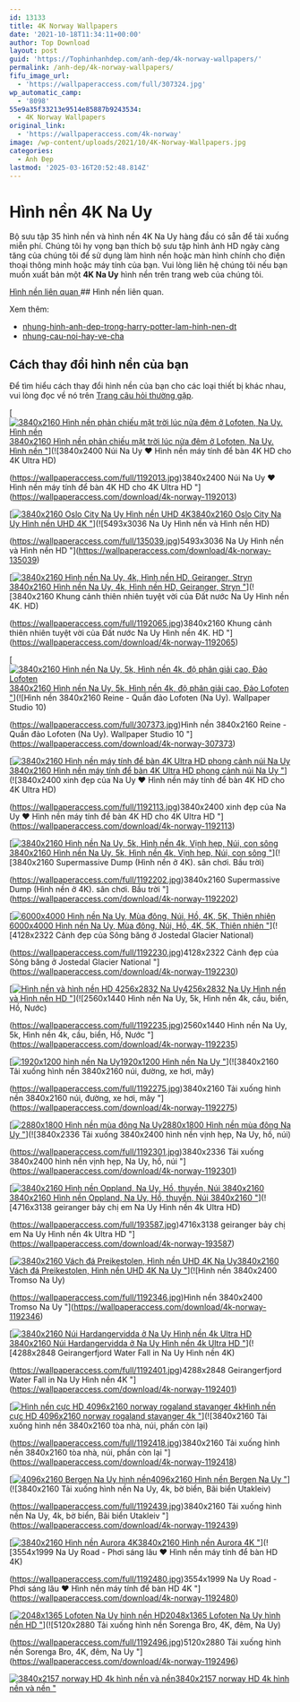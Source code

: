 ```yaml
---
id: 13133
title: 4K Norway Wallpapers
date: '2021-10-18T11:34:11+00:00'
author: Top Download
layout: post
guid: 'https://Tophinhanhdep.com/anh-dep/4k-norway-wallpapers/'
permalink: /anh-dep/4k-norway-wallpapers/
fifu_image_url:
  - 'https://wallpaperaccess.com/full/307324.jpg'
wp_automatic_camp:
  - '8098'
55e9a35f33213e9514e85887b9243534:
  - 4K Norway Wallpapers
original_link:
  - 'https://wallpaperaccess.com/4k-norway'
image: /wp-content/uploads/2021/10/4K-Norway-Wallpapers.jpg
categories:
  - Ảnh Đẹp
lastmod: '2025-03-16T20:52:48.814Z'
---
```

# Hình nền 4K Na Uy

Bộ sưu tập 35 hình nền và hình nền 4K Na Uy hàng đầu có sẵn để tải xuống miễn phí. Chúng tôi hy vọng bạn thích bộ sưu tập hình ảnh HD ngày càng tăng của chúng tôi để sử dụng làm hình nền hoặc màn hình chính cho điện thoại thông minh hoặc máy tính của bạn. Vui lòng liên hệ chúng tôi nếu bạn muốn xuất bản một **4K Na Uy** hình nền trên trang web của chúng tôi.

[Hình nền liên quan ](#related) ## Hình nền liên quan.

   
 Xem thêm:

   
- [nhung-hinh-anh-dep-trong-harry-potter-lam-hinh-nen-dt](https://tophinhanhdep.com/hinh-nen-dep/nhung-hinh-anh-dep-trong-harry-potter-lam-hinh-nen-dt/)
- [nhung-cau-noi-hay-ve-cha](https://tophinhanhdep.com/nhung-cau-noi-hay/nhung-cau-noi-hay-ve-cha/)

## Cách thay đổi hình nền của bạn

Để tìm hiểu cách thay đổi hình nền của bạn cho các loại thiết bị khác nhau, vui lòng đọc về nó trên [Trang câu hỏi thường gặp](https://tophinhanhdep.com/faq/).

  
[[![3840x2160 Hình nền phản chiếu mặt trời lúc nửa đêm ở Lofoten, Na Uy.  Hình nền](https://wallpaperaccess.com/full/307324.jpg)3840x2160 Hình nền phản chiếu mặt trời lúc nửa đêm ở Lofoten, Na Uy. Hình nền "](https://wallpaperaccess.com/download/4k-norway-307324)](![3840x2400 Núi Na Uy ❤ Hình nền máy tính để bàn 4K HD cho 4K Ultra HD)

(https://wallpaperaccess.com/full/1192013.jpg)3840x2400 Núi Na Uy ❤ Hình nền máy tính để bàn 4K HD cho 4K Ultra HD "](https://wallpaperaccess.com/download/4k-norway-1192013)

[[![3840x2160 Oslo City Na Uy Hình nền UHD 4K](https://wallpaperaccess.com/full/1192027.jpg)3840x2160 Oslo City Na Uy Hình nền UHD 4K "](https://wallpaperaccess.com/download/4k-norway-1192027)](![5493x3036 Na Uy Hình nền và Hình nền HD)

(https://wallpaperaccess.com/full/135039.jpg)5493x3036 Na Uy Hình nền và Hình nền HD "](https://wallpaperaccess.com/download/4k-norway-135039)

[[![3840x2160 Hình nền Na Uy, 4k, Hình nền HD, Geiranger, Stryn](https://wallpaperaccess.com/full/1192034.jpg)3840x2160 Hình nền Na Uy, 4k, Hình nền HD, Geiranger, Stryn "](https://wallpaperaccess.com/download/4k-norway-1192034)](![3840x2160 Khung cảnh thiên nhiên tuyệt vời của Đất nước Na Uy Hình nền 4K.  HD)

(https://wallpaperaccess.com/full/1192065.jpg)3840x2160 Khung cảnh thiên nhiên tuyệt vời của Đất nước Na Uy Hình nền 4K. HD "](https://wallpaperaccess.com/download/4k-norway-1192065)

[[![3840x2160 Hình nền Na Uy, 5k, Hình nền 4k, độ phân giải cao, Đảo Lofoten](https://wallpaperaccess.com/full/912849.jpg)3840x2160 Hình nền Na Uy, 5k, Hình nền 4k, độ phân giải cao, Đảo Lofoten "](https://wallpaperaccess.com/download/4k-norway-912849)](![Hình nền 3840x2160 Reine - Quần đảo Lofoten (Na Uy).  Wallpaper Studio 10)

(https://wallpaperaccess.com/full/307373.jpg)Hình nền 3840x2160 Reine - Quần đảo Lofoten (Na Uy). Wallpaper Studio 10 "](https://wallpaperaccess.com/download/4k-norway-307373)

[[![3840x2160 Hình nền máy tính để bàn 4K Ultra HD phong cảnh núi Na Uy](https://wallpaperaccess.com/full/193555.jpg)3840x2160 Hình nền máy tính để bàn 4K Ultra HD phong cảnh núi Na Uy "](https://wallpaperaccess.com/download/4k-norway-193555)](![3840x2400 xinh đẹp của Na Uy ❤ Hình nền máy tính để bàn 4K HD cho 4K Ultra HD)

(https://wallpaperaccess.com/full/1192113.jpg)3840x2400 xinh đẹp của Na Uy ❤ Hình nền máy tính để bàn 4K HD cho 4K Ultra HD "](https://wallpaperaccess.com/download/4k-norway-1192113)

[[![3840x2160 Hình nền Na Uy, 5k, Hình nền 4k, Vịnh hẹp, Núi, con sông](https://wallpaperaccess.com/full/38629.jpg)3840x2160 Hình nền Na Uy, 5k, Hình nền 4k, Vịnh hẹp, Núi, con sông "](https://wallpaperaccess.com/download/4k-norway-38629)](![3840x2160 Supermassive Dump (Hình nền ở 4K).  sân chơi.  Bầu trời)

(https://wallpaperaccess.com/full/1192202.jpg)3840x2160 Supermassive Dump (Hình nền ở 4K). sân chơi. Bầu trời "](https://wallpaperaccess.com/download/4k-norway-1192202)

[[![6000x4000 Hình nền Na Uy, Mùa đông, Núi, Hồ, 4K, 5K, Thiên nhiên](https://wallpaperaccess.com/full/1192212.jpg)6000x4000 Hình nền Na Uy, Mùa đông, Núi, Hồ, 4K, 5K, Thiên nhiên "](https://wallpaperaccess.com/download/4k-norway-1192212)](![4128x2322 Cảnh đẹp của Sông băng ở Jostedal Glacier National)

(https://wallpaperaccess.com/full/1192230.jpg)4128x2322 Cảnh đẹp của Sông băng ở Jostedal Glacier National "](https://wallpaperaccess.com/download/4k-norway-1192230)

[[![Hình nền và hình nền HD 4256x2832 Na Uy](https://wallpaperaccess.com/full/307608.jpg)4256x2832 Na Uy Hình nền và Hình nền HD "](https://wallpaperaccess.com/download/4k-norway-307608)](![2560x1440 Hình nền Na Uy, 5k, Hình nền 4k, cầu, biển, Hồ, Nước)

(https://wallpaperaccess.com/full/1192235.jpg)2560x1440 Hình nền Na Uy, 5k, Hình nền 4k, cầu, biển, Hồ, Nước "](https://wallpaperaccess.com/download/4k-norway-1192235)

[[![1920x1200 hình nền Na Uy](https://wallpaperaccess.com/full/1192272.jpg)1920x1200 Hình nền Na Uy "](https://wallpaperaccess.com/download/4k-norway-1192272)](![3840x2160 Tải xuống hình nền 3840x2160 núi, đường, xe hơi, mây)

(https://wallpaperaccess.com/full/1192275.jpg)3840x2160 Tải xuống hình nền 3840x2160 núi, đường, xe hơi, mây "](https://wallpaperaccess.com/download/4k-norway-1192275)

[[![2880x1800 Hình nền mùa đông Na Uy](https://wallpaperaccess.com/full/1192291.jpg)2880x1800 Hình nền mùa đông Na Uy "](https://wallpaperaccess.com/download/4k-norway-1192291)](![3840x2336 Tải xuống 3840x2400 hình nền vịnh hẹp, Na Uy, hồ, núi)

(https://wallpaperaccess.com/full/1192301.jpg)3840x2336 Tải xuống 3840x2400 hình nền vịnh hẹp, Na Uy, hồ, núi "](https://wallpaperaccess.com/download/4k-norway-1192301)

[[![3840x2160 Hình nền Oppland, Na Uy, Hồ, thuyền, Núi 3840x2160](https://wallpaperaccess.com/full/1192326.jpg)3840x2160 Hình nền Oppland, Na Uy, Hồ, thuyền, Núi 3840x2160 "](https://wallpaperaccess.com/download/4k-norway-1192326)](![4716x3138 geiranger bảy chị em Na Uy Hình nền 4k Ultra HD)

(https://wallpaperaccess.com/full/193587.jpg)4716x3138 geiranger bảy chị em Na Uy Hình nền 4k Ultra HD "](https://wallpaperaccess.com/download/4k-norway-193587)

[[![3840x2160 Vách đá Preikestolen, Hình nền UHD 4K Na Uy](https://wallpaperaccess.com/full/1192343.jpg)3840x2160 Vách đá Preikestolen, Hình nền UHD 4K Na Uy "](https://wallpaperaccess.com/download/4k-norway-1192343)](![Hình nền 3840x2400 Tromso Na Uy)

(https://wallpaperaccess.com/full/1192346.jpg)Hình nền 3840x2400 Tromso Na Uy "](https://wallpaperaccess.com/download/4k-norway-1192346)

[[![3840x2160 Núi Hardangervidda ở Na Uy Hình nền 4k Ultra HD](https://wallpaperaccess.com/full/1192391.jpg)3840x2160 Núi Hardangervidda ở Na Uy Hình nền 4k Ultra HD "](https://wallpaperaccess.com/download/4k-norway-1192391)](![4288x2848 Geirangerfjord Water Fall in Na Uy Hình nền 4K)

(https://wallpaperaccess.com/full/1192401.jpg)4288x2848 Geirangerfjord Water Fall in Na Uy Hình nền 4K "](https://wallpaperaccess.com/download/4k-norway-1192401)

[[![Hình nền cực HD 4096x2160 norway rogaland stavanger 4k](https://wallpaperaccess.com/full/1192413.jpg)Hình nền cực HD 4096x2160 norway rogaland stavanger 4k "](https://wallpaperaccess.com/download/4k-norway-1192413)](![3840x2160 Tải xuống hình nền 3840x2160 tòa nhà, núi, phần còn lại)

(https://wallpaperaccess.com/full/1192418.jpg)3840x2160 Tải xuống hình nền 3840x2160 tòa nhà, núi, phần còn lại "](https://wallpaperaccess.com/download/4k-norway-1192418)

[[![4096x2160 Bergen Na Uy hình nền](https://wallpaperaccess.com/full/1192433.jpg)4096x2160 Hình nền Bergen Na Uy "](https://wallpaperaccess.com/download/4k-norway-1192433)](![3840x2160 Tải xuống hình nền Na Uy, 4k, bờ biển, Bãi biển Utakleiv)

(https://wallpaperaccess.com/full/1192439.jpg)3840x2160 Tải xuống hình nền Na Uy, 4k, bờ biển, Bãi biển Utakleiv "](https://wallpaperaccess.com/download/4k-norway-1192439)

[[![3840x2160 Hình nền Aurora 4K](https://wallpaperaccess.com/full/1113512.jpg)3840x2160 Hình nền Aurora 4K "](https://wallpaperaccess.com/download/4k-norway-1113512)](![3554x1999 Na Uy Road - Phơi sáng lâu ❤ Hình nền máy tính để bàn HD 4K)

(https://wallpaperaccess.com/full/1192480.jpg)3554x1999 Na Uy Road - Phơi sáng lâu ❤ Hình nền máy tính để bàn HD 4K "](https://wallpaperaccess.com/download/4k-norway-1192480)

[[![2048x1365 Lofoten Na Uy hình nền HD](https://wallpaperaccess.com/full/1192495.jpg)2048x1365 Lofoten Na Uy hình nền HD "](https://wallpaperaccess.com/download/4k-norway-1192495)](![5120x2880 Tải xuống hình nền Sorenga Bro, 4K, đêm, Na Uy)

(https://wallpaperaccess.com/full/1192496.jpg)5120x2880 Tải xuống hình nền Sorenga Bro, 4K, đêm, Na Uy "](https://wallpaperaccess.com/download/4k-norway-1192496)

[![3840x2157 norway HD 4k hình nền và nền](https://wallpaperaccess.com/full/1192507.jpg)3840x2157 norway HD 4k hình nền và nền "](https://wallpaperaccess.com/download/4k-norway-1192507)
